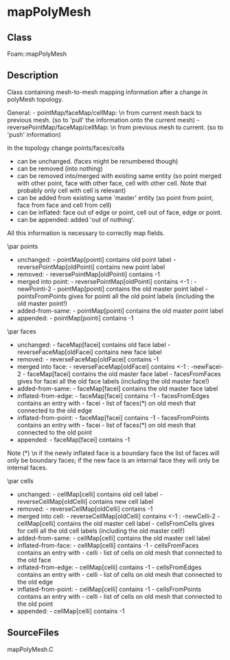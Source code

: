 # mapPolyMesh 
## Class
Foam::mapPolyMesh

## Description
Class containing mesh-to-mesh mapping information after a change
in polyMesh topology.

General:
        - pointMap/faceMap/cellMap: \n
          from current mesh back to previous mesh.
          (so to 'pull' the information onto the current mesh)
        - reversePointMap/faceMap/cellMap: \n
          from previous mesh to current. (so to 'push' information)

In the topology change points/faces/cells
- can be unchanged. (faces might be renumbered though)
- can be removed (into nothing)
- can be removed into/merged with existing same entity
      (so point merged with other point, face with other face, cell with
       other cell. Note that probably only cell with cell is relevant)
- can be added from existing same 'master' entity
      (so point from point, face from face and cell from cell)
- can be inflated: face out of edge or point,
        cell out of face, edge or point.
- can be appended: added 'out of nothing'.

All this information is necessary to correctly map fields.

\par points

- unchanged:
        - pointMap[pointi] contains old point label
        - reversePointMap[oldPointi] contains new point label
- removed:
        - reversePointMap[oldPointi] contains -1
- merged into point:
        - reversePointMap[oldPointi] contains <-1 : -newPointi-2
        - pointMap[pointi] contains the old master point label
        - pointsFromPoints gives for pointi all the old point labels
          (including the old master point!)
- added-from-same:
        - pointMap[pointi] contains the old master point label
- appended:
        - pointMap[pointi] contains -1

\par faces

- unchanged:
        - faceMap[facei] contains old face label
        - reverseFaceMap[oldFacei] contains new face label
- removed:
        - reverseFaceMap[oldFacei] contains -1
- merged into face:
        - reverseFaceMap[oldFacei] contains <-1 : -newFacei-2
        - faceMap[facei] contains the old master face label
        - facesFromFaces gives for facei all the old face labels
          (including the old master face!)
- added-from-same:
        - faceMap[facei] contains the old master face label
- inflated-from-edge:
        - faceMap[facei] contains -1
        - facesFromEdges contains an entry with
            - facei
            - list of faces(*) on old mesh that connected to the old edge
- inflated-from-point:
        - faceMap[facei] contains -1
        - facesFromPoints contains an entry with
            - facei
            - list of faces(*) on old mesh that connected to the old point
- appended:
        - faceMap[facei] contains -1

Note (*) \n
       if the newly inflated face is a boundary face the list of faces will
       only be boundary faces; if the new face is an internal face they
       will only be internal faces.

\par cells

- unchanged:
        - cellMap[celli] contains old cell label
        - reverseCellMap[oldCelli] contains new cell label
- removed:
        - reverseCellMap[oldCelli] contains -1
- merged into cell:
        - reverseCellMap[oldCelli] contains <-1 : -newCelli-2
        - cellMap[celli] contains the old master cell label
        - cellsFromCells gives for celli all the old cell labels
          (including the old master cell!)
- added-from-same:
        - cellMap[celli] contains the old master cell label
- inflated-from-face:
        - cellMap[celli] contains -1
        - cellsFromFaces contains an entry with
            - celli
            - list of cells on old mesh that connected to the old face
- inflated-from-edge:
        - cellMap[celli] contains -1
        - cellsFromEdges contains an entry with
            - celli
            - list of cells on old mesh that connected to the old edge
- inflated-from-point:
        - cellMap[celli] contains -1
        - cellsFromPoints contains an entry with
            - celli
            - list of cells on old mesh that connected to the old point
- appended:
        - cellMap[celli] contains -1


## SourceFiles
mapPolyMesh.C

